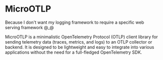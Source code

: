 MicroOTLP
=========

Because I don't want my logging framework to require a specific web serving framework @_@

MicroOTLP is a minimalistic OpenTelemetry Protocol (OTLP) client library for sending telemetry data (traces, metrics, and logs) to an OTLP collector or backend. It is designed to be lightweight and easy to integrate into various applications without the need for a full-fledged OpenTelemetry SDK.

